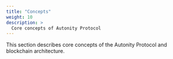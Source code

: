 ```yaml
---
title: "Concepts"
weight: 10
description: >
  Core concepts of Autonity Protocol
---
```

This section describes core concepts of the Autonity Protocol and blockchain architecture.